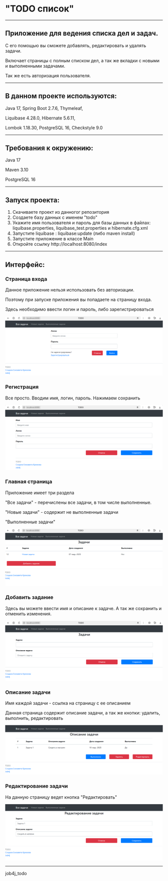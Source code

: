 # "TODO список"
***
## Приложение для ведения списка дел и задач. 
С его помощью вы сможете добавлять, редактировать и удалять задачи.

Включает страницы с полным списком дел, а так же вкладки с новыми и выполненными задачами.

Так же есть авторизация пользователя.
***
## В данном проекте используются: 
Java 17, Spring Boot 2.7.6, Thymeleaf, 

Liquibase 4.28.0, Hibernate 5.6.11, 

Lombok 1.18.30, PostgreSQL 16, Checkstyle 9.0
***
## Требования к окружению:
Java 17

Maven 3.10

PostgreSQL 16
***
## Запуск проекта:
1. Скачиваете проект из данногог репозитория
2. Создаете базу данных с именем "todo"
3. Укажите имя пользователя и пароль для базы данных в файлах: 
liquibase.properties, liquibase_test.properties и hibernate.cfg.xml
4. Запустите liquibase : liquibase:update (либо maven install)
5. Запустите приложение в классе Main
6. Откройте ссылку http://localhost:8080/index
***
## Интерфейс:

### Страница входа
Данное приложение нельзя использовать без авторизации. 

Поэтому при запуске приложения вы попадаете на страницу входа.

Здесь необходимо ввести логин и пароль, либо зарегистрироваться

![login.PNG](files%2Flogin.PNG)

### Регистрация

Все просто. Вводим имя, логин, пароль. Нажимаем сохранить

![register.PNG](files%2Fregister.PNG)

### Главная страница

Приложение имеет три раздела

"Все задачи" - перечислены все задачи, в том числе выполненные.

"Новые задачи" - содержит не выполненные задачи

"Выполненные задачи"

![main.PNG](files%2Fmain.PNG)

### Добавить задание

Здесь вы можете ввести имя и описание к задаче. А так же сохранить и отменить изменения.

![add.PNG](files%2Fadd.PNG)

### Описание задачи

Имя каждой задачи - ссылка на страницу с ее описанием

Данная страница содержит описание задачи, а так же кнопки: удалить, выполнить, редактировать

![desc.PNG](files%2Fdesc.PNG)

### Редактирование задачи

На данную страницу ведет кнопка "Редактировать"

![update.PNG](files%2Fupdate.PNG)
***
job4j_todo